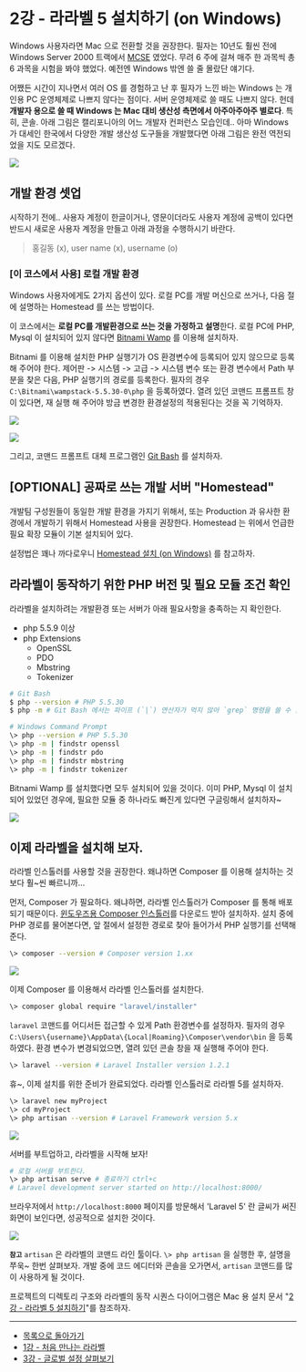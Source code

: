 # 2강 - 라라벨 5 설치하기 (on Windows)

Windows 사용자라면 Mac 으로 전환할 것을 권장한다. 필자는 10년도 훨씬 전에 Windows Server 2000 트랙에서 [MCSE](https://www.microsoft.com/en-us/learning/mcse-certification.aspx) 였었다. 무려 6 주에 걸쳐 매주 한 과목씩 총 6 과목을 시험을 봐야 했었다. 예전엔 Windows 밖엔 쓸 줄 몰랐단 얘기다. 

어쨌든 시간이 지나면서 여러 OS 를 경험하고 난 후 필자가 느낀 바는 Windows 는 개인용 PC 운영체제로 나쁘지 않다는 점이다. 서버 운영체제로 쓸 때도 나쁘지 않다. 헌데 **개발자 용으로 쓸 때 Windows 는 Mac 대비 생산성 측면에서 아주아주아주 별로다**. 특히, 콘솔. 아래 그림은 캘리포니아의 어느 개발자 컨퍼런스 모습인데.. 아마 Windows 가 대세인 한국에서 다양한 개발 생산성 도구들을 개발했다면 아래 그림은 완전 역전되었을 지도 모르겠다. 

![](http://i2.wp.com/www.dailycal.org/assets/uploads/2013/11/look-at-them-apples.jpg)

## 개발 환경 셋업

시작하기 전에.. 사용자 계정이 한글이거나, 영문이더라도 사용자 계정에 공백이 있다면 반드시 새로운 사용자 계정을 만들고 아래 과정을 수행하시기 바란다.

> 홍길동 (x), user name (x), username (o)

### [이 코스에서 사용] 로컬 개발 환경

Windows 사용자에게도 2가지 옵션이 있다. 로컬 PC를 개발 머신으로 쓰거나, 다음 절에 설명하는 Homestead 를 쓰는 방법이다. 

이 코스에서는 **로컬 PC를 개발환경으로 쓰는 것을 가정하고 설명**한다. 로컬 PC에 PHP, Mysql 이 설치되어 있지 않다면 [Bitnami Wamp](https://bitnami.com/stack/wamp) 를 이용해 설치하자. 

Bitnami 를 이용해 설치한 PHP 실행기가 OS 환경변수에 등록되어 있지 않으므로 등록해 주어야 한다. 제어판 -> 시스템 -> 고급 -> 시스템 변수 또는 환경 변수에서 Path 부분을 찾은 다음, PHP 실행기의 경로를 등록한다. 필자의 경우 `C:\Bitnami\wampstack-5.5.30-0\php` 을 등록하였다. 열려 있던 코맨드 프롬프트 창이 있다면, 재 실행 해 주어야 방금 변경한 환경설정의 적용된다는 것을 꼭 기억하자.

![](./images/02-install-on-windows-img-01.png)

![](./images/02-install-on-windows-img-02.png)

그리고, 코맨드 프롬프트 대체 프로그램인 [Git Bash](https://git-for-windows.github.io/) 를 설치하자. 

## **[OPTIONAL]** 공짜로 쓰는 개발 서버 "Homestead"

개발팀 구성원들이 동일한 개발 환경을 가지기 위해서, 또는 Production 과 유사한 환경에서 개발하기 위해서 Homestead 사용을 권장한다. Homestead 는 위에서 언급한 필요 확장 모듈이 기본 설치되어 있다.

설정법은 꽤나 까다로우니 [Homestead 설치 (on Windows)](02-install-homestead-windows.md) 를 참고하자.

## 라라벨이 동작하기 위한 PHP 버전 및 필요 모듈 조건 확인

라라벨을 설치하려는 개발환경 또는 서버가 아래 필요사항을 충족하는 지 확인한다.
- php 5.5.9 이상
- php Extensions
    - OpenSSL
    - PDO
    - Mbstring
    - Tokenizer

```bash
# Git Bash
$ php --version # PHP 5.5.30
$ php -m # Git Bash 에서는 파이프 (`|`) 연산자가 먹지 않아 `grep` 명령을 쓸 수 없다.

# Windows Command Prompt
\> php --version # PHP 5.5.30
\> php -m | findstr openssl
\> php -m | findstr pdo
\> php -m | findstr mbstring
\> php -m | findstr tokenizer
```

Bitnami Wamp 를 설치했다면 모두 설치되어 있을 것이다. 이미 PHP, Mysql 이 설치되어 있었던 경우에, 필요한 모듈 중 하나라도 빠진게 있다면 구글링해서 설치하자~

![](./images/02-install-on-windows-img-04.png)

## 이제 라라벨을 설치해 보자.

라라벨 인스톨러를 사용할 것을 권장한다. 왜냐하면 Composer 를 이용해 설치하는 것 보다 훨~씬 빠르니까...

먼저, Composer 가 필요하다. 왜냐하면, 라라벨 인스톨러가 Composer 를 통해 배포되기 때문이다. [윈도우즈용 Composer 인스톨러](https://getcomposer.org/Composer-Setup.exe)를 다운로드 받아 설치하자. 설치 중에 PHP 경로를 물어본다면, 앞 절에서 설정한 경로로 찾아 들어가서 PHP 실행기를 선택해 준다. 

```bash
\> composer --version # Composer version 1.xx
```

![](./images/02-install-on-windows-img-05.png)

이제 Composer 를 이용해서 라라벨 인스톨러를 설치한다.

```bash
\> composer global require "laravel/installer"
```

`laravel` 코맨드를 어디서든 접근할 수 있게 Path 환경변수를 설정하자. 필자의 경우 `C:\Users\{username}\AppData\{Local|Roaming}\Composer\vendor\bin` 을 등록하였다. 환경 변수가 변경되었으면, 열려 있던 콘솔 창을 재 실행해 주어야 한다.

```bash
\> laravel --version # Laravel Installer version 1.2.1
```

휴~, 이제 설치를 위한 준비가 완료되었다. 라라벨 인스톨러로 라라벨 5를 설치하자.

```bash
\> laravel new myProject
\> cd myProject
\> php artisan --version # Laravel Framework version 5.x
```

![](./images/02-install-on-windows-img-06.png)

서버를 부트업하고, 라라벨을 시작해 보자!

```bash
# 로컬 서버를 부트한다.
\> php artisan serve # 종료하기 ctrl+c
# Laravel development server started on http://localhost:8000/
```

브라우저에서 `http://localhost:8000` 페이지를 방문해서 'Laravel 5' 란 글씨가 써진 화면이 보인다면, 성공적으로 설치한 것이다.

![](./images/02-install-on-windows-img-07.png)

**`참고`** `artisan` 은 라라벨의 코맨드 라인 툴이다. `\> php artisan` 을 실행한 후, 설명을 쭈욱~ 한번 살펴보자. 개발 중에 코드 에디터와 콘솔을 오가면서, `artisan` 코맨드를 많이 사용하게 될 것이다.

프로젝트의 디렉토리 구조와 라라벨의 동작 시퀀스 다이어그램은 Mac 용 설치 문서 "[2강 - 라라벨 5 설치하기](02-hello-laravel.md)"를 참조하자.

<!--@start-->
---

- [목록으로 돌아가기](../readme.md)
- [1강 - 처음 만나는 라라벨](01-welcome.md)
- [3강 - 글로벌 설정 살펴보기](03-configuration.md)
<!--@end-->